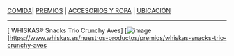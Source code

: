 [COMIDA](./COMIDA.md)| [PREMIOS](./PREMIOS.md) | [ACCESORIOS Y ROPA](./ACCESORIOS-Y-ROPA.md) | [UBICACIÓN](./UBICACIÓN.md) 
* *  *
[ WHISKAS® Snacks Trio Crunchy Aves]
[![image](https://user-images.githubusercontent.com/99773679/158043763-6a9ce710-8d49-4083-8780-e7eedf36b466.png)]https://www.whiskas.es/nuestros-productos/premios/whiskas-snacks-trio-crunchy-aves

